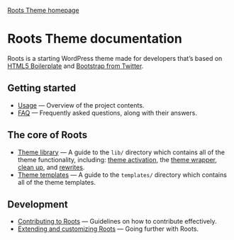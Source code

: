 [Roots Theme homepage](http://www.rootstheme.com/)

# Roots Theme documentation

Roots is a starting WordPress theme made for developers that’s based on [HTML5 Boilerplate](http://html5boilerplate.com/) and [Bootstrap from Twitter](http://twitter.github.com/bootstrap/).

## Getting started

* [Usage](usage.md) — Overview of the project contents.
* [FAQ](faq.md) — Frequently asked questions, along with their answers.

## The core of Roots
* [Theme library](lib.md) — A guide to the `lib/` directory which contains all of the theme functionality, including: [theme activation](activation.md), the [theme wrapper](wrapper.md), [clean up](cleanup.md), and [rewrites](rewrites.md).
* [Theme templates](templates.md) — A guide to the `templates/` directory which contains all of the theme templates.

## Development

* [Contributing to Roots](../CONTRIBUTING.md) — Guidelines on how to contribute effectively.
* [Extending and customizing Roots](extend.md) — Going further with Roots.
